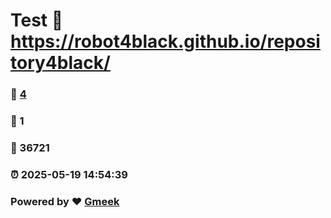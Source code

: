 # Test :link: https://robot4black.github.io/repository4black/ 
### :page_facing_up: [4](https://robot4black.github.io/repository4black//tag.html) 
### :speech_balloon: 1 
### :hibiscus: 36721 
### :alarm_clock: 2025-05-19 14:54:39 
### Powered by :heart: [Gmeek](https://github.com/Meekdai/Gmeek)
